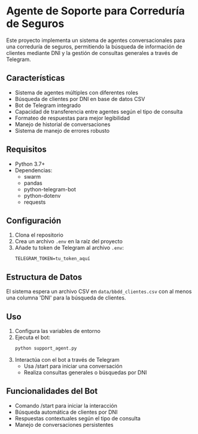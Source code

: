 # Agente de Soporte para Correduría de Seguros

Este proyecto implementa un sistema de agentes conversacionales para una correduría de seguros, permitiendo la búsqueda de información de clientes mediante DNI y la gestión de consultas generales a través de Telegram.

## Características

- Sistema de agentes múltiples con diferentes roles
- Búsqueda de clientes por DNI en base de datos CSV
- Bot de Telegram integrado
- Capacidad de transferencia entre agentes según el tipo de consulta
- Formateo de respuestas para mejor legibilidad
- Manejo de historial de conversaciones
- Sistema de manejo de errores robusto

## Requisitos

- Python 3.7+
- Dependencias:
  - swarm
  - pandas
  - python-telegram-bot
  - python-dotenv
  - requests

## Configuración

1. Clona el repositorio
2. Crea un archivo `.env` en la raíz del proyecto
3. Añade tu token de Telegram al archivo `.env`:
   ```
   TELEGRAM_TOKEN=tu_token_aquí
   ```

## Estructura de Datos

El sistema espera un archivo CSV en `data/bbdd_clientes.csv` con al menos una columna 'DNI' para la búsqueda de clientes.

## Uso

1. Configura las variables de entorno
2. Ejecuta el bot:
   ```bash
   python support_agent.py
   ```
3. Interactúa con el bot a través de Telegram
   - Usa /start para iniciar una conversación
   - Realiza consultas generales o búsquedas por DNI

## Funcionalidades del Bot

- Comando /start para iniciar la interacción
- Búsqueda automática de clientes por DNI
- Respuestas contextuales según el tipo de consulta
- Manejo de conversaciones persistentes